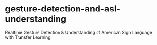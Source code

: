 # gesture-detection-and-asl-understanding
Realtime Gesture Detection &amp; Understanding of American Sign Language with Transfer Learning
